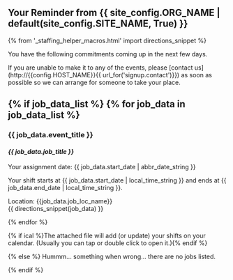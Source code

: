 ## Your Reminder from {{ site_config.ORG_NAME | default(site_config.SITE_NAME, True) }}
{% from '_staffing_helper_macros.html' import directions_snippet %}

You have the following commitments coming up in the next few days.

If you are unable to make it to any of the events, please [contact us](http://{{config.HOST_NAME}}{{ url_for('signup.contact')}})
as soon as possible so we can arrange for someone to take your place.

{% if job_data_list %}
{% for job_data in job_data_list %}
---
### {{ job_data.event_title }}
#### _{{ job_data.job_title }}_

Your assignment date: {{ job_data.start_date | abbr_date_string }}

Your shift starts at {{ job_data.start_date | local_time_string }}
and ends at {{ job_data.end_date | local_time_string }}.

Location: {{job_data.job_loc_name}}  
{{ directions_snippet(job_data) }}

{% endfor %}

{% if ical %}The attached file will add (or update) your shifts on your calendar. (Usually you can tap or double click to open it.){% endif %}

{% else %}
Hummm... something when wrong... there are no jobs listed.

{% endif %}
